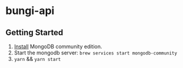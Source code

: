 # bungi-api

## Getting Started
1. [Install](https://docs.mongodb.com/manual/administration/install-community) MongoDB community edition.
1. Start the mongodb server: `brew services start mongodb-community`
1. `yarn` && `yarn start`
